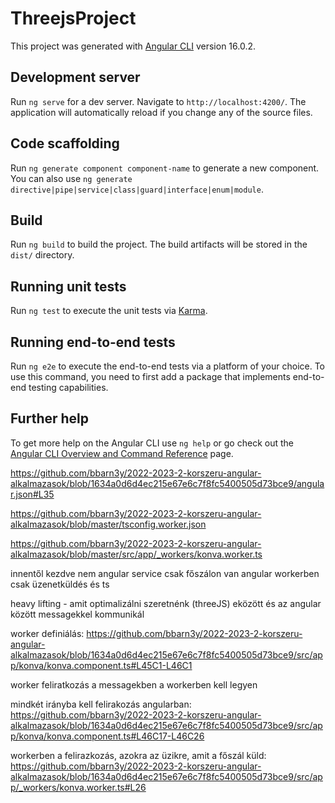 # ThreejsProject

This project was generated with [Angular CLI](https://github.com/angular/angular-cli) version 16.0.2.

## Development server

Run `ng serve` for a dev server. Navigate to `http://localhost:4200/`. The application will automatically reload if you change any of the source files.

## Code scaffolding

Run `ng generate component component-name` to generate a new component. You can also use `ng generate directive|pipe|service|class|guard|interface|enum|module`.

## Build

Run `ng build` to build the project. The build artifacts will be stored in the `dist/` directory.

## Running unit tests

Run `ng test` to execute the unit tests via [Karma](https://karma-runner.github.io).

## Running end-to-end tests

Run `ng e2e` to execute the end-to-end tests via a platform of your choice. To use this command, you need to first add a package that implements end-to-end testing capabilities.

## Further help

To get more help on the Angular CLI use `ng help` or go check out the [Angular CLI Overview and Command Reference](https://angular.io/cli) page.


https://github.com/bbarn3y/2022-2023-2-korszeru-angular-alkalmazasok/blob/1634a0d6d4ec215e67e6c7f8fc5400505d73bce9/angular.json#L35

https://github.com/bbarn3y/2022-2023-2-korszeru-angular-alkalmazasok/blob/master/tsconfig.worker.json

https://github.com/bbarn3y/2022-2023-2-korszeru-angular-alkalmazasok/blob/master/src/app/_workers/konva.worker.ts

innentől kezdve nem angular service
csak főszálon van angular
workerben csak üzenetküldés és ts

heavy lifting - amit optimalizálni szeretnénk (threeJS)
eközött és az angular között messagekkel kommunikál

worker definiálás: https://github.com/bbarn3y/2022-2023-2-korszeru-angular-alkalmazasok/blob/1634a0d6d4ec215e67e6c7f8fc5400505d73bce9/src/app/konva/konva.component.ts#L45C1-L46C1

worker feliratkozás a messagekben a workerben kell legyen

mindkét irányba kell felirakozás
angularban: https://github.com/bbarn3y/2022-2023-2-korszeru-angular-alkalmazasok/blob/1634a0d6d4ec215e67e6c7f8fc5400505d73bce9/src/app/konva/konva.component.ts#L46C17-L46C26

workerben a felirazkozás, azokra az üzikre, amit a főszál küld: https://github.com/bbarn3y/2022-2023-2-korszeru-angular-alkalmazasok/blob/1634a0d6d4ec215e67e6c7f8fc5400505d73bce9/src/app/_workers/konva.worker.ts#L26
